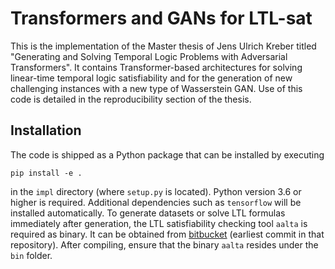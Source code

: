 Transformers and GANs for LTL-sat
=================================

This is the implementation of the Master thesis of Jens Ulrich Kreber titled "Generating and Solving Temporal Logic Problems with Adversarial Transformers".
It contains Transformer-based architectures for solving linear-time temporal logic satisfiability and for the generation of new challenging instances with a new type of Wasserstein GAN.
Use of this code is detailed in the reproducibility section of the thesis.


## Installation
The code is shipped as a Python package that can be installed by executing

    pip install -e .

in the `impl` directory (where `setup.py` is located). Python version 3.6 or higher is required.
Additional dependencies such as `tensorflow` will be installed automatically.
To generate datasets or solve LTL formulas immediately after generation, the LTL satisfiability checking tool `aalta` is required as binary.
It can be obtained from [bitbucket](https://bitbucket.org/jl86/aalta) (earliest commit in that repository).
After compiling, ensure that the binary `aalta` resides under the `bin` folder.

